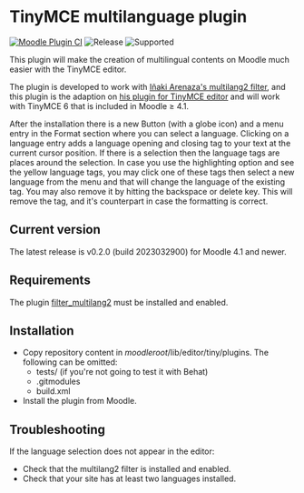 TinyMCE multilanguage plugin
============================

[![Moodle Plugin CI](https://github.com/bfh/moodle-tiny_multilang2/workflows/Moodle%20Plugin%20CI/badge.svg?branch=master)](https://github.com/bfh/moodle-tiny_multilang2/actions?query=workflow%3A%22Moodle+Plugin+CI%22+branch%3Amaster)
![Release](https://img.shields.io/badge/release-v0.2.0-blue.svg)
![Supported](https://img.shields.io/badge/supported-4.1-green.svg)

This plugin will make the creation of multilingual contents on Moodle much easier with the TinyMCE editor.

The plugin is developed to work with [Iñaki Arenaza's multilang2 filter](https://github.com/iarenaza/moodle-filter_multilang2), and this plugin is the adaption 
on [his plugin for TinyMCE editor](https://github.com/iarenaza/moodle-tinymce_moodlelang2) and will work with TinyMCE 6
that is included in Moodle ≥ 4.1.

After the installation there is a new Button (with a globe icon) and a menu entry in the Format section where you can
select a language. Clicking on a language entry adds a language opening and closing tag to your text at the current
cursor position. If there is a selection then the language tags are places around the selection. In case you use the
highlighting option and see the yellow language tags, you may click one of these tags then select a new language
from the menu and that will change the language of the existing tag. You may also remove it by
hitting the backspace or delete key. This will remove the tag, and it's counterpart in case the formatting is correct.

## Current version

The latest release is v0.2.0 (build 2023032900) for Moodle 4.1 and newer.

## Requirements
The plugin [filter_multilang2](https://github.com/iarenaza/moodle-filter_multilang2) must be installed and enabled.

## Installation

 - Copy repository content in *moodleroot*/lib/editor/tiny/plugins. The following can be omitted:
   - tests/ (if you're not going to test it with Behat)
   - .gitmodules
   - build.xml
 - Install the plugin from Moodle. 

## Troubleshooting

If the language selection does not appear in the editor:
 - Check that the multilang2 filter is installed and enabled.
 - Check that your site has at least two languages installed.
